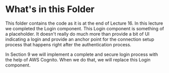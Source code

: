 # What's in this Folder

This folder contains the code as it is at the end of Lecture 16. In this lecture we completed
the Login component. This Login component is something of a placeholder. It doesn't really do much more
than provide a bit of UI indicating a login and provide an anchor point for the connection setup process
that happens right after the authentication process.

In Section 9 we will implement a complete and secure login process with the help of AWS Cognito. When we do that,
we will replace this Login component.
